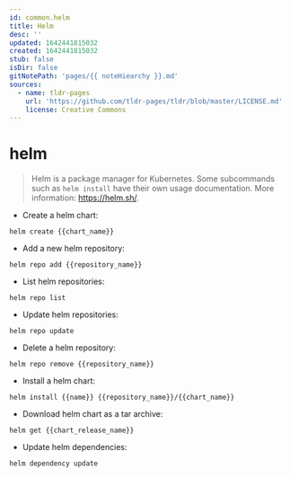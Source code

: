 ```yaml
---
id: common.helm
title: Helm
desc: ''
updated: 1642441815032
created: 1642441815032
stub: false
isDir: false
gitNotePath: 'pages/{{ noteHiearchy }}.md'
sources:
  - name: tldr-pages
    url: 'https://github.com/tldr-pages/tldr/blob/master/LICENSE.md'
    license: Creative Commons
---
```

# helm

> Helm is a package manager for Kubernetes.
> Some subcommands such as `helm install` have their own usage documentation.
> More information: <https://helm.sh/>.

- Create a helm chart:

`helm create {{chart_name}}`

- Add a new helm repository:

`helm repo add {{repository_name}}`

- List helm repositories:

`helm repo list`

- Update helm repositories:

`helm repo update`

- Delete a helm repository:

`helm repo remove {{repository_name}}`

- Install a helm chart:

`helm install {{name}} {{repository_name}}/{{chart_name}}`

- Download helm chart as a tar archive:

`helm get {{chart_release_name}}`

- Update helm dependencies:

`helm dependency update`

